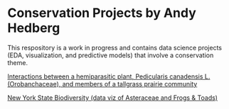 # Conservation Projects by Andy Hedberg
This respository is a work in progress and contains data science projects (EDA, visualization, and predictive models) that involve a conservation theme.

[Interactions between a hemiparasitic plant, Pedicularis canadensis L. (Orobanchaceae), and members of a tallgrass prairie community](https://www.researchgate.net/publication/232687691_Interactions_between_a_hemiparasitic_plant_Pedicularis_canadensis_L_Orobanchaceae_and_members_of_a_tallgrass_prairie_community_1)

[New York State Biodiversity (data viz of Asteraceae and Frogs & Toads)](https://www.kaggle.com/amhedberg/ny-biodiversity)
